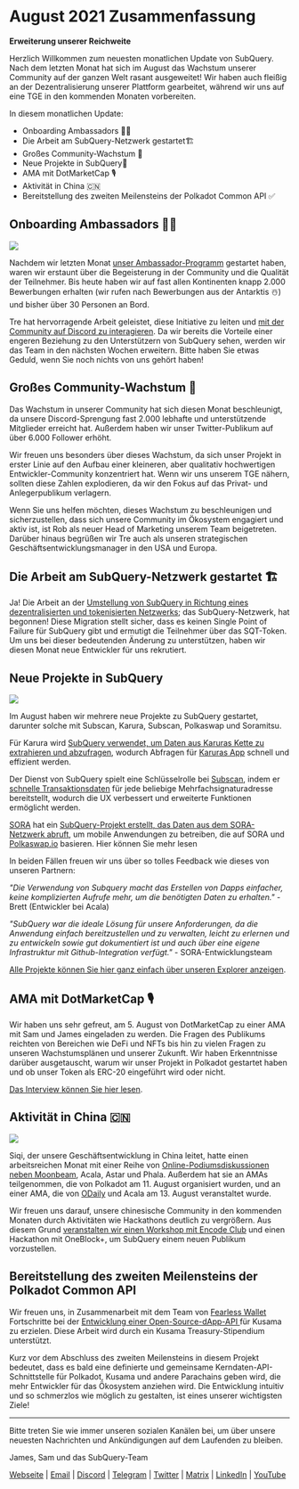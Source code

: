 # August 2021 Zusammenfassung

**Erweiterung unserer Reichweite**

Herzlich Willkommen zum neuesten monatlichen Update von SubQuery. Nach dem letzten Monat hat sich im August das Wachstum unserer Community auf der ganzen Welt rasant ausgeweitet! Wir haben auch fleißig an der Dezentralisierung unserer Plattform gearbeitet, während wir uns auf eine TGE in den kommenden Monaten vorbereiten.

In diesem monatlichen Update:

-   Onboarding Ambassadors 👩‍💼
-   Die Arbeit am SubQuery-Netzwerk gestartet🏗
-   Großes Community-Wachstum 🚀
-   Neue Projekte in SubQuery🤝
-   AMA mit DotMarketCap 🎙
-   Aktivität in China 🇨🇳
-   Bereitstellung des zweiten Meilensteins der Polkadot Common API ✅

## Onboarding Ambassadors 👩‍💼

![](https://miro.medium.com/max/1400/0*_nOcsPjhQxta_FPH)

Nachdem wir letzten Monat [unser Ambassador-Programm](https://subquery.medium.com/introducing-the-subquery-ambassador-program-aa82613ab804) gestartet haben, waren wir erstaunt über die Begeisterung in der Community und die Qualität der Teilnehmer. Bis heute haben wir auf fast allen Kontinenten knapp 2.000 Bewerbungen erhalten (wir rufen nach Bewerbungen aus der Antarktis ☃️) und bisher über 30 Personen an Bord.

Tre hat hervorragende Arbeit geleistet, diese Initiative zu leiten und [mit der Community auf Discord zu interagieren](https://discord.com/invite/78zg8aBSMG). Da wir bereits die Vorteile einer engeren Beziehung zu den Unterstützern von SubQuery sehen, werden wir das Team in den nächsten Wochen erweitern. Bitte haben Sie etwas Geduld, wenn Sie noch nichts von uns gehört haben!

## Großes Community-Wachstum 🚀

Das Wachstum in unserer Community hat sich diesen Monat beschleunigt, da unsere Discord-Sprengung fast 2.000 lebhafte und unterstützende Mitglieder erreicht hat. Außerdem haben wir unser Twitter-Publikum auf über 6.000 Follower erhöht.

Wir freuen uns besonders über dieses Wachstum, da sich unser Projekt in erster Linie auf den Aufbau einer kleineren, aber qualitativ hochwertigen Entwickler-Community konzentriert hat. Wenn wir uns unserem TGE nähern, sollten diese Zahlen explodieren, da wir den Fokus auf das Privat- und Anlegerpublikum verlagern.

Wenn Sie uns helfen möchten, dieses Wachstum zu beschleunigen und sicherzustellen, dass sich unsere Community im Ökosystem engagiert und aktiv ist, ist Rob als neuer Head of Marketing unserem Team beigetreten. Darüber hinaus begrüßen wir Tre auch als unseren strategischen Geschäftsentwicklungsmanager in den USA und Europa.

## Die Arbeit am SubQuery-Netzwerk gestartet 🏗

Ja! Die Arbeit an der [Umstellung von SubQuery in Richtung eines dezentralisierten und tokenisierten Netzwerks](https://subquery.medium.com/the-subquery-network-a-summary-46cde0acb010); das SubQuery-Netzwerk, hat begonnen! Diese Migration stellt sicher, dass es keinen Single Point of Failure für SubQuery gibt und ermutigt die Teilnehmer über das SQT-Token. Um uns bei dieser bedeutenden Änderung zu unterstützen, haben wir diesen Monat neue Entwickler für uns rekrutiert.

## Neue Projekte in SubQuery

![](https://miro.medium.com/max/4800/1*yUruZPSKP_0BA6mA72P8xg.gif)

Im August haben wir mehrere neue Projekte zu SubQuery gestartet, darunter solche mit Subscan, Karura, Subscan, Polkaswap und Soramitsu.

Für Karura wird [SubQuery verwendet, um Daten aus Karuras Kette zu extrahieren und abzufragen](https://subquery.medium.com/karura-integrates-with-subquery-to-aggregate-and-serve-defi-data-to-kusama-builders-d34f0e722311?source=your_stories_page-------------------------------------), wodurch Abfragen für [Karuras App](https://apps.karura.network/) schnell und effizient werden.

Der Dienst von SubQuery spielt eine Schlüsselrolle bei [Subscan](https://www.subscan.io/), indem er [schnelle Transaktionsdaten](https://subquery.medium.com/subscans-multi-signature-tool-powered-by-subquery-926da3e4fc25?source=your_stories_page-------------------------------------) für jede beliebige Mehrfachsignaturadresse bereitstellt, wodurch die UX verbessert und erweiterte Funktionen ermöglicht werden.

[SORA](https://sora.org/) hat ein [SubQuery-Projekt erstellt, das Daten aus dem SORA-Netzwerk abruft](https://subquery.medium.com/sora-integrates-subquery-to-provide-data-to-the-sora-network-5a73f77a40aa?source=your_stories_page-------------------------------------), um mobile Anwendungen zu betreiben, die auf SORA und [Polkaswap.io](http://polkaswap.io/) basieren. Hier können Sie mehr lesen

In beiden Fällen freuen wir uns über so tolles Feedback wie dieses von unseren Partnern:

*"Die Verwendung von Subquery macht das Erstellen von Dapps einfacher, keine komplizierten Aufrufe mehr, um die benötigten Daten zu erhalten."* - Brett (Entwickler bei Acala)

*"SubQuery war die ideale Lösung für unsere Anforderungen, da die Anwendung einfach bereitzustellen und zu verwalten, leicht zu erlernen und zu entwickeln sowie gut dokumentiert ist und auch über eine eigene Infrastruktur mit Github-Integration verfügt."* - SORA-Entwicklungsteam

[Alle Projekte können Sie hier ganz einfach über unseren Explorer anzeigen](https://explorer.subquery.network/).

## AMA mit DotMarketCap 🎙

Wir haben uns sehr gefreut, am 5. August von DotMarketCap zu einer AMA mit Sam und James eingeladen zu werden. Die Fragen des Publikums reichten von Bereichen wie DeFi und NFTs bis hin zu vielen Fragen zu unseren Wachstumsplänen und unserer Zukunft. Wir haben Erkenntnisse darüber ausgetauscht, warum wir unser Projekt in Polkadot gestartet haben und ob unser Token als ERC-20 eingeführt wird oder nicht.

[Das Interview können Sie hier lesen](https://dotmarketcap.com/blog-detail/288/ama30-recap-polkawarriors-x-subquery).

## Aktivität in China 🇨🇳

![](https://miro.medium.com/max/1400/0*A5oqsryFRbGX0MDx)

Siqi, der unsere Geschäftsentwicklung in China leitet, hatte einen arbeitsreichen Monat mit einer Reihe von [Online-Podiumsdiskussionen neben Moonbeam](https://twitter.com/SubQueryNetwork/status/1425293137103122432/photo/1), Acala, Astar und Phala. Außerdem hat sie an AMAs teilgenommen, die von Polkadot am 11. August organisiert wurden, und an einer AMA, die von [ODaily](http://www.odaily.com/) und Acala am 13. August veranstaltet wurde.

Wir freuen uns darauf, unsere chinesische Community in den kommenden Monaten durch Aktivitäten wie Hackathons deutlich zu vergrößern. Aus diesem Grund [veranstalten wir einen Workshop mit Encode Club](https://www.eventbrite.co.uk/e/polkadot-hackathon-subquery-workshop-tickets-167321106935?aff=ebdsoporgprofile) und einen Hackathon mit OneBlock+, um SubQuery einem neuen Publikum vorzustellen.

## Bereitstellung des zweiten Meilensteins der Polkadot Common API

Wir freuen uns, in Zusammenarbeit mit dem Team von [Fearless Wallet](https://fearlesswallet.io/) Fortschritte bei der [Entwicklung einer Open-Source-dApp-API ](https://docs.google.com/document/d/13L8HBwB6VB-n2g274FFFJKORYPJsq744C6H8iEDQ0-0/edit)für Kusama zu erzielen. Diese Arbeit wird durch ein Kusama Treasury-Stipendium unterstützt.

Kurz vor dem Abschluss des zweiten Meilensteins in diesem Projekt bedeutet, dass es bald eine definierte und gemeinsame Kerndaten-API-Schnittstelle für Polkadot, Kusama und andere Parachains geben wird, die mehr Entwickler für das Ökosystem anziehen wird. Die Entwicklung intuitiv und so schmerzlos wie möglich zu gestalten, ist eines unserer wichtigsten Ziele!

*****

Bitte treten Sie wie immer unseren sozialen Kanälen bei, um über unsere neuesten Nachrichten und Ankündigungen auf dem Laufenden zu bleiben.

James, Sam und das SubQuery-Team

[Webseite](https://subquery.network/) | [Email](mailto:hello@subquery.network) | [Discord](https://discord.com/invite/78zg8aBSMG) | [Telegram](https://t.me/subquerynetwork) | [Twitter](https://twitter.com/subquerynetwork) | [Matrix](https://matrix.to/#/#subquery:matrix.org) | [LinkedIn](https://www.linkedin.com/company/subquery) | [YouTube](https://www.youtube.com/channel/UCi1a6NUUjegcLHDFLr7CqLw)
